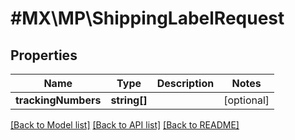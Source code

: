 # #MX\MP\ShippingLabelRequest

## Properties

Name | Type | Description | Notes
------------ | ------------- | ------------- | -------------
**trackingNumbers** | **string[]** |  | [optional]


[[Back to Model list]](../) [[Back to API list]](../../Api/MX/MP) [[Back to README]](../../README.md)
